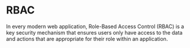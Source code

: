 # RBAC
In every modern web application, Role-Based Access Control (RBAC) is a key security mechanism that ensures users only have access to the data and actions that are appropriate for their role within an application.

